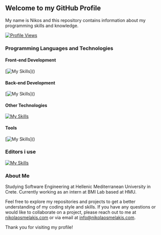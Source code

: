 ## Welcome to my GitHub Profile

My name is Nikos and this repository contains information about my programming skills and knowledge. 


[![Profile Views](https://komarev.com/ghpvc/?username=nikosmelakis)](https://github.com/nikosmelakis)


### Programming Languages and Technologies

#### Front-end Development
[![My Skills](https://skillicons.dev/icons?i=bootstrap,,css,,html,,js,,react,,)]()

#### Back-end Development
[![My Skills](https://skillicons.dev/icons?i=java,,mongodb,,mysql,,php,,postgres,,postman,,sqlite,,)]()

#### Other Technologies
[![My Skills](https://skillicons.dev/icons?i=bash,,c,,cs,,dart,,flutter,,matlab,,octave,,py)]()

#### Tools 
[![My Skills](https://skillicons.dev/icons?i=adonis,,arduino,,figma,,ps,,unity,,)]()

### Editors i use
[![My Skills](https://skillicons.dev/icons?i=idea,,vscode,,androidstudio,,wordpress)](https://nikolaosmelakis.com)


### About Me
Studying Software Engineering at Hellenic Mediterranean University in Crete. 
Currently working as an intern at BMI Lab based at HMU.

Feel free to explore my repositories and projects to get a better understanding of my coding style and skills. If you have any questions or would like to collaborate on a project, please reach out to me at [nikolaosmelakis.com](https://nikolaosmelakis.com) or via email at info@nikolaosmelakis.com.

Thank you for visiting my profile!
